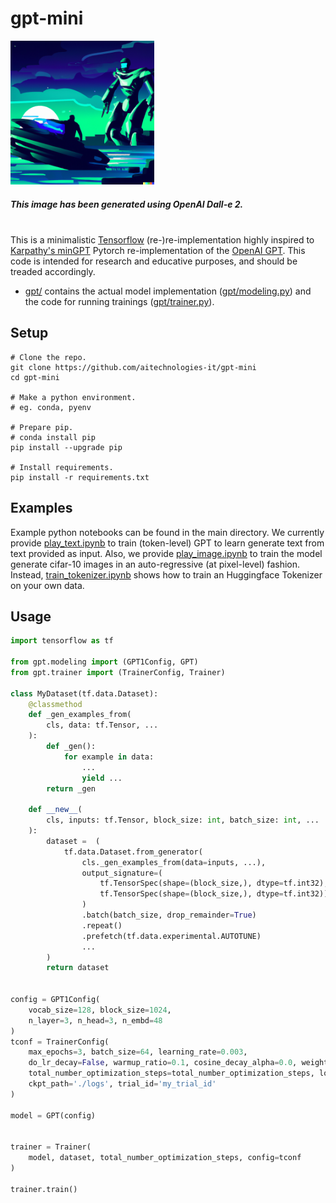 # gpt-mini

<img src="dalle.png" alt="A speedboat stopped by a futuristic cyborg, cyberpunk style." width="230">

##### *This image has been generated using OpenAI Dall-e 2.*

<br /> This is a minimalistic [Tensorflow](https://www.tensorflow.org/) (re-)re-implementation highly inspired to [Karpathy's minGPT](https://github.com/karpathy/minGPT) Pytorch re-implementation of the [OpenAI GPT](https://github.com/openai/gpt-2).
This code is intended for research and educative purposes, and should be treaded accordingly.

* [gpt/](gpt) contains the actual model implementation ([gpt/modeling.py](gpt/modeling.py)) and the code for running trainings ([gpt/trainer.py](gpt/trainer.py)).

## Setup

```
# Clone the repo.
git clone https://github.com/aitechnologies-it/gpt-mini
cd gpt-mini

# Make a python environment.
# eg. conda, pyenv

# Prepare pip.
# conda install pip
pip install --upgrade pip

# Install requirements.
pip install -r requirements.txt
```

## Examples

Example python notebooks can be found in the main directory. We currently provide [play_text.ipynb](play_text.ipynb) to train (token-level) GPT to learn generate text from text provided as input. 
Also, we provide [play_image.ipynb](play_image.ipynb) to train the model generate cifar-10 images in an auto-regressive (at pixel-level) fashion. Instead, [train_tokenizer.ipynb](train_tokenizer.ipynb) shows how to train an Huggingface Tokenizer on your own data.

## Usage

```python
import tensorflow as tf

from gpt.modeling import (GPT1Config, GPT)
from gpt.trainer import (TrainerConfig, Trainer)

class MyDataset(tf.data.Dataset):
    @classmethod
    def _gen_examples_from(
        cls, data: tf.Tensor, ...
    ):
        def _gen():
            for example in data:
                ...
                yield ...
        return _gen

    def __new__(
        cls, inputs: tf.Tensor, block_size: int, batch_size: int, ...
    ):
        dataset =  (
            tf.data.Dataset.from_generator(
                cls._gen_examples_from(data=inputs, ...),
                output_signature=(
                    tf.TensorSpec(shape=(block_size,), dtype=tf.int32),
                    tf.TensorSpec(shape=(block_size,), dtype=tf.int32))
                )
                .batch(batch_size, drop_remainder=True)
                .repeat()
                .prefetch(tf.data.experimental.AUTOTUNE)
                ...
        )
        return dataset


config = GPT1Config(
    vocab_size=128, block_size=1024,
    n_layer=3, n_head=3, n_embd=48
)
tconf = TrainerConfig(
    max_epochs=3, batch_size=64, learning_rate=0.003,
    do_lr_decay=False, warmup_ratio=0.1, cosine_decay_alpha=0.0, weight_decay=0.0,
    total_number_optimization_steps=total_number_optimization_steps, log_every_steps=10,
    ckpt_path='./logs', trial_id='my_trial_id'
)

model = GPT(config)


trainer = Trainer(
    model, dataset, total_number_optimization_steps, config=tconf
)

trainer.train()

```
